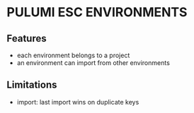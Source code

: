 # PULUMI ESC ENVIRONMENTS

## Features
- each environment belongs to a project
- an environment can import from other environments

## Limitations
- import: last import wins on duplicate keys
